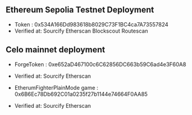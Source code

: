 ## Ethereum Sepolia Testnet Deployment
- Token : 0x534A166Dd983618b8029C73F1BC4ca7A73557824 
- Verified at:
        Sourcify
        Etherscan
        Blockscout
        Routescan

## Celo mainnet deployment 
- ForgeToken : 0xe652aD467100c6C62856DC663b59C6ad4e3F60A8
- Verified at:
        Sourcify
        Etherscan

- EtherumFighterPlainMode game : 0x6B6Ec78Db692C01a0235f27b1144e74664F0AA85
- Verified at:
        Sourcify
        Etherscan